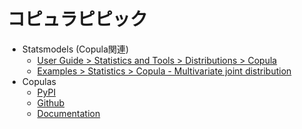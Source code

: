 # コピュラピピック

- Statsmodels (Copula関連)
    - [User Guide > Statistics and Tools > Distributions > Copula](https://www.statsmodels.org/stable/distributions.html#copula)
    - [Examples > Statistics > Copula - Multivariate joint distribution](https://www.statsmodels.org/stable/examples/notebooks/generated/copula.html#Copula---Multivariate-joint-distribution)
- Copulas
    - [PyPI](https://pypi.org/project/copulas/)
    - [Github](https://github.com/sdv-dev/Copulas?tab=readme-ov-file)
    - [Documentation](https://sdv.dev/Copulas/)